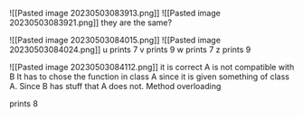 ![[Pasted image 20230503083913.png]]
![[Pasted image 20230503083921.png]]
they are the same?

![[Pasted image 20230503084015.png]]
![[Pasted image 20230503084024.png]]
u prints 7
v prints 9
w prints 7
z prints 9

![[Pasted image 20230503084112.png]]
it is correct
A is not compatible with B
It has to chose the function in class A since it is given something of class A. Since B has stuff that A does not.
Method overloading

prints 8
